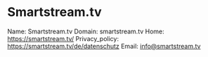 
# Smartstream.tv

Name: Smartstream.tv
Domain: smartstream.tv
Home: https://smartstream.tv/
Privacy_policy: https://smartstream.tv/de/datenschutz
Email: info@smartstream.tv
